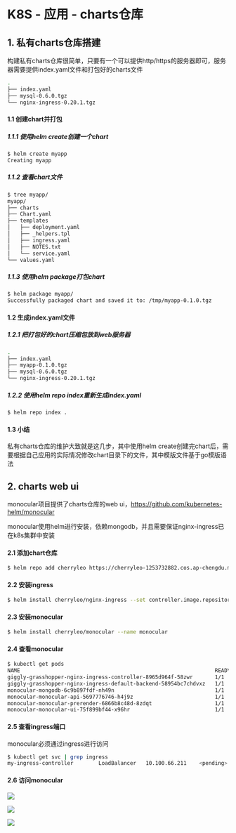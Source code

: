 # K8S - 应用 - charts仓库

## 1. 私有charts仓库搭建

构建私有charts仓库很简单，只要有一个可以提供http/https的服务器即可，服务器需要提供index.yaml文件和打包好的charts文件

```bash
.
├── index.yaml
├── mysql-0.6.0.tgz
└── nginx-ingress-0.20.1.tgz
```

#### 1.1 创建chart并打包

##### 1.1.1 使用helm create创建一个chart

```bash
$ helm create myapp
Creating myapp
```
##### 1.1.2 查看chart文件

```bash
$ tree myapp/
myapp/
├── charts
├── Chart.yaml
├── templates
│   ├── deployment.yaml
│   ├── _helpers.tpl
│   ├── ingress.yaml
│   ├── NOTES.txt
│   └── service.yaml
└── values.yaml
```

##### 1.1.3 使用helm package打包chart

```bash
$ helm package myapp/
Successfully packaged chart and saved it to: /tmp/myapp-0.1.0.tgz
```

#### 1.2 生成index.yaml文件

##### 1.2.1 把打包好的chart压缩包放到web服务器

```bash
.
├── index.yaml
├── myapp-0.1.0.tgz
├── mysql-0.6.0.tgz
└── nginx-ingress-0.20.1.tgz
```

##### 1.2.2 使用helm repo index重新生成index.yaml

```bash
$ helm repo index .
```

#### 1.3 小结

私有charts仓库的维护大致就是这几步，其中使用helm create创建完chart后，需要根据自己应用的实际情况修改chart目录下的文件，其中模版文件基于go模版语法



## 2. charts web ui

monocular项目提供了charts仓库的web ui，https://github.com/kubernetes-helm/monocular

monocular使用helm进行安装，依赖mongodb，并且需要保证nginx-ingress已在k8s集群中安装

#### 2.1 添加chart仓库

```bash
$ helm repo add cherryleo https://cherryleo-1253732882.cos.ap-chengdu.myqcloud.com/charts
```

#### 2.2 安装ingress

```bash
$ helm install cherryleo/nginx-ingress --set controller.image.repository=ccr.ccs.tencentyun.com/quay.io/nginx-ingress-controller --set controller.image.tag=0.15.0 --set defaultBackend.image.repository=ccr.ccs.tencentyun.com/k8s.io/defaultbackend --set defaultBackend.image.tag=1.4
```

#### 2.3 安装monocular

```bash
$ helm install cherryleo/monocular --name monocular
```

#### 2.4 查看monocular

```bash
$ kubectl get pods
NAME                                                              READY     STATUS    RESTARTS   AGE
giggly-grasshopper-nginx-ingress-controller-8965d964f-58zwr       1/1       Running   0          2h
giggly-grasshopper-nginx-ingress-default-backend-58954bc7chdvxz   1/1       Running   0          2h
monocular-mongodb-6c9b897fdf-nh49n                                1/1       Running   0          4m
monocular-monocular-api-5697776746-h4j9z                          1/1       Running   2          4m
monocular-monocular-prerender-6866b8c48d-8zdqt                    1/1       Running   0          4m
monocular-monocular-ui-75f899bf44-x96hr                           1/1       Running   0          4m
```

#### 2.5 查看ingress端口

monocular必须通过ingress进行访问

```bash
$ kubectl get svc | grep ingress
my-ingress-controller        LoadBalancer   10.100.66.211    <pending>     80:31511/TCP,443:32308/TCP   3h
```

#### 2.6 访问monocular

![](https://fileserver-1253732882.cos.ap-chongqing.myqcloud.com/pic/k8s-application-monocular-1.png)

![](https://fileserver-1253732882.cos.ap-chongqing.myqcloud.com/pic/k8s-application-monocular-2.png)

![](https://fileserver-1253732882.cos.ap-chongqing.myqcloud.com/pic/k8s-application-monocular-3.png)